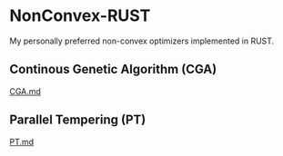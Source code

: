 # NonConvex-RUST
My personally preferred non-convex optimizers implemented in RUST.

## Continous Genetic Algorithm (CGA)

[CGA.md](./src/continous_ga/CGA.md)

## Parallel Tempering (PT)

[PT.md](./src/parallel_tempering/PT.md)

